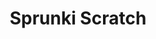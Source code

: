 ---
slug: sprunki-scratch
title: Sprunki Scratch
description: "Sprunki Scratch is an exciting online game. Play for free directly in your browser!"
icon: /images/popular_mods/Sprunki Scratch.png
url: https://wowtbc.net/sprunkin/scratch-mod/index.html
previewImage: /images/popular_mods/Sprunki Scratch.png
type: popular mods

# SEO配置
seo:
  title: "Sprunki Scratch - Play Free Online Game | Fun Browser Games"
  description: "Sprunki Scratch - Play this fun online game for free in your browser. No download required!"
  ogImage: "/images/popular_mods/Sprunki Scratch.png"
  keywords: "sprunki-scratch, online game, browser game, free game, popular mods game, play online"

videoUrls:
  - https://www.youtube.com/embed/example1
  - https://www.youtube.com/embed/example2

whyPlay:
  title: "Why Play Sprunki Scratch?"
  items:
    - "Immersive Gameplay: Sprunki Scratch offers an engaging and immersive gaming experience that will keep you entertained for hours"
    - "Challenging Levels: Test your skills with increasingly difficult challenges and obstacles"
    - "Beautiful Graphics: Enjoy stunning visuals and smooth animations that bring the game world to life"
    - "Regular Updates: New content and features are added regularly to keep the game fresh and exciting"
    - "Free to Play: Experience all the fun without spending a penny"
    - "Community Features: Connect with other players, share strategies, and compete for high scores"
    - "Cross-Platform: Play on any device with a web browser, no downloads required"

features:
  title: "Key Features of Sprunki Scratch"
  image: "/images/popular_mods/Sprunki Scratch.png"
  items:
    - "Intuitive Controls: Easy to learn controls make Sprunki Scratch accessible for players of all skill levels"
    - "Multiple Game Modes: Enjoy various gameplay options that provide different challenges and experiences"
    - "Character Customization: Personalize your gaming experience with unique characters and items"
    - "Achievement System: Complete special tasks to earn rewards and recognition"
    - "Leaderboards: Compete with players worldwide and see who can achieve the highest scores"

characteristics:
  title: "Game Characteristics"
  image: "/images/popular_mods/Sprunki Scratch.png"
  items:
    - "Genre: Popular mods game with elements of strategy and skill"
    - "Difficulty: Suitable for both casual gamers and those seeking a challenge"
    - "Play Time: Quick sessions or extended gameplay, depending on your preference"
    - "Art Style: Vibrant and engaging visuals that enhance the gaming experience"
    - "Sound Design: Immersive audio that complements the gameplay perfectly"

info: "Sprunki Scratch is an exciting online game that offers players a unique and engaging gaming experience. With its intuitive controls, stunning visuals, and challenging gameplay, Sprunki Scratch provides hours of entertainment for players of all ages and skill levels. Whether you're looking for a quick gaming session during a break or an extended play session, Sprunki Scratch delivers an immersive experience that will keep you coming back for more. The game features multiple levels of increasing difficulty, ensuring that players are constantly challenged as they progress. With regular updates adding new content and features, Sprunki Scratch remains fresh and exciting, providing endless entertainment options for its growing community of players."

howToPlayIntro: "Welcome to Sprunki Scratch! This guide will walk you through the basics and help you master the game. Whether you're a beginner or looking to improve your skills, these tips and instructions will enhance your gaming experience."

howToPlaySteps:
  - title: "Getting Started"
    description: "Begin your Sprunki Scratch adventure by familiarizing yourself with the controls. Use your keyboard or mouse to navigate through the game interface. The tutorial will guide you through the basic mechanics and help you understand the objectives."
  - title: "Understanding the Objectives"
    description: "In Sprunki Scratch, your main goal is to progress through levels by completing specific objectives. Each level presents unique challenges that require different strategies and approaches."
  - title: "Mastering the Controls"
    description: "Practice using the controls to improve your precision and reaction time. Sprunki Scratch requires quick reflexes and strategic thinking to overcome obstacles and defeat opponents."
  - title: "Utilizing Power-ups"
    description: "Collect power-ups throughout the game to enhance your abilities and overcome difficult challenges. Each power-up offers unique advantages that can be crucial for success."
  - title: "Developing Strategies"
    description: "As you progress in Sprunki Scratch, develop effective strategies for different scenarios. Analyze patterns, anticipate challenges, and adapt your approach to maximize your performance."

faq:
  title: "Frequently Asked Questions about Sprunki Scratch"
  items:
    - question: "Is Sprunki Scratch free to play?"
      answer: "Yes, Sprunki Scratch is completely free to play directly in your web browser. No downloads or purchases are required to enjoy the full game experience."
    - question: "Can I play Sprunki Scratch on mobile devices?"
      answer: "Yes, Sprunki Scratch is optimized for both desktop and mobile play. You can enjoy the game on any device with a web browser and internet connection."
    - question: "Are there any in-game purchases?"
      answer: "While Sprunki Scratch is free to play, there may be optional in-game purchases available for cosmetic items or additional features that don't affect core gameplay."
    - question: "How often is Sprunki Scratch updated?"
      answer: "The developers regularly update Sprunki Scratch with new content, features, and improvements based on player feedback and game performance."
    - question: "Can I play Sprunki Scratch offline?"
      answer: "Currently, Sprunki Scratch requires an internet connection to play as it's a browser-based online game."
    - question: "Is Sprunki Scratch suitable for children?"
      answer: "Yes, Sprunki Scratch is designed to be family-friendly and suitable for players of all ages."
    - question: "How do I report bugs or issues?"
      answer: "If you encounter any problems while playing Sprunki Scratch, you can report them through the game's support page or contact the developers directly through their website."
    - question: "Still Have Questions?"
      answer: "If you have additional questions about Sprunki Scratch that aren't covered in this FAQ, please visit our support center or contact our customer service team for assistance."
---